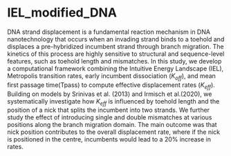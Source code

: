 # IEL_modified_DNA

DNA strand displacement is a fundamental reaction mechanism in DNA nanotechnology that occurs when an invading strand
binds to a toehold and displaces a pre-hybridized incumbent strand through branch migration. 
The kinetics of this process are highly sensitive to structural and sequence-level features, 
such as toehold length and mismatches. In this study, we develop a computational framework combining the Intuitive 
Energy Landscape (IEL), Metropolis transition rates, early incumbent dissociation ($K_{off}$), and mean 
first passage time(Tpass) to compute effective displacement rates ($K_{eff}$). Building on models by Srinivas et al. 
(2013) and Irmisch et al.(2020), we systematically investigate how $K_{eff}$ is influenced by toehold length and the
position of a nick that splits the incumbent into two strands. We further study the effect of introducing single and 
double mismatches at various positions along the branch migration domain. The main outcome  was that nick 
position contributes to the overall displacement rate, where if the nick is positioned in the centre, incumbents 
would lead to a 20\% increase in rates.